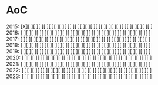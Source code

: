 # AoC

2015: [X][ ][ ][ ][ ][ ][ ][ ][ ][ ][ ][ ][ ][ ][ ][ ][ ][ ][ ][ ][ ][ ][ ][ ][ ] \
2016: [ ][ ][ ][ ][ ][ ][ ][ ][ ][ ][ ][ ][ ][ ][ ][ ][ ][ ][ ][ ][ ][ ][ ][ ][ ] \
2017: [ ][ ][ ][ ][ ][ ][ ][ ][ ][ ][ ][ ][ ][ ][ ][ ][ ][ ][ ][ ][ ][ ][ ][ ][ ] \
2018: [ ][ ][ ][ ][ ][ ][ ][ ][ ][ ][ ][ ][ ][ ][ ][ ][ ][ ][ ][ ][ ][ ][ ][ ][ ] \
2019: [ ][ ][ ][ ][ ][ ][ ][ ][ ][ ][ ][ ][ ][ ][ ][ ][ ][ ][ ][ ][ ][ ][ ][ ][ ] \
2020: [ ][ ][ ][ ][ ][ ][ ][ ][ ][ ][ ][ ][ ][ ][ ][ ][ ][ ][ ][ ][ ][ ][ ][ ][ ] \
2021: [ ][ ][ ][ ][ ][ ][ ][ ][ ][ ][ ][ ][ ][ ][ ][ ][ ][ ][ ][ ][ ][ ][ ][ ][ ] \
2022: [ ][ ][ ][ ][ ][ ][ ][ ][ ][ ][ ][ ][ ][ ][ ][ ][ ][ ][ ][ ][ ][ ][ ][ ][ ] \
2023: [ ][ ][ ][ ][ ][ ][ ][ ][ ][ ][ ][ ][ ][ ][ ][ ][ ][ ][ ][ ][ ][ ][ ][ ][ ]
